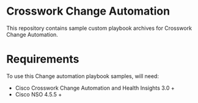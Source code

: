 # Crosswork Change Automation

This repository contains sample custom playbook archives for Crosswork Change Automation.


# Requirements
To use this Change automation playbook samples, will need:

* Cisco Crosswork Change Automation and Health Insights 3.0 +
* Cisco NSO 4.5.5 +
